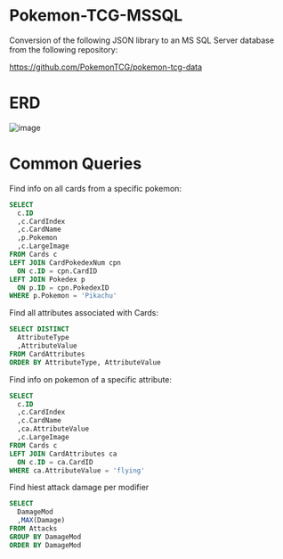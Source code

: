 # Pokemon-TCG-MSSQL
Conversion of the following JSON library to an MS SQL Server database from the following repository:

https://github.com/PokemonTCG/pokemon-tcg-data

# ERD
![image](https://github.com/akoba101/Pokemon-TCG-MSSQL/assets/131304176/aece5de3-cb42-49e8-a349-cf281c75d23d)

# Common Queries
Find info on all cards from a specific pokemon:
```sql
SELECT
  c.ID
  ,c.CardIndex
  ,c.CardName
  ,p.Pokemon
  ,c.LargeImage
FROM Cards c
LEFT JOIN CardPokedexNum cpn
  ON c.ID = cpn.CardID
LEFT JOIN Pokedex p
  ON p.ID = cpn.PokedexID
WHERE p.Pokemon = 'Pikachu'
```

Find all attributes associated with Cards:
```sql
SELECT DISTINCT
  AttributeType
  ,AttributeValue
FROM CardAttributes
ORDER BY AttributeType, AttributeValue
```

Find info on pokemon of a specific attribute:
```sql
SELECT
  c.ID
  ,c.CardIndex
  ,c.CardName
  ,ca.AttributeValue
  ,c.LargeImage
FROM Cards c
LEFT JOIN CardAttributes ca
  ON c.ID = ca.CardID
WHERE ca.AttributeValue = 'flying'
```

Find hiest attack damage per modifier
```sql
SELECT
  DamageMod
  ,MAX(Damage)
FROM Attacks
GROUP BY DamageMod
ORDER BY DamageMod
```
